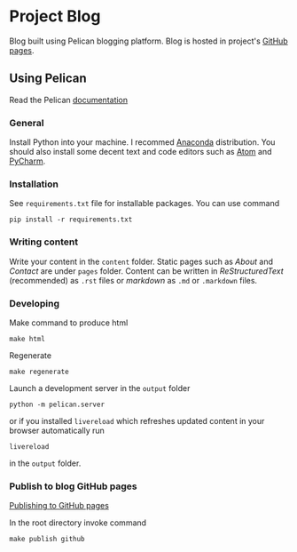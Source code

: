 # Project Blog
Blog built using Pelican blogging platform. Blog is hosted in project's [GitHub pages](https://jaantollander.github.io/SCI-C1000/).

## Using Pelican
Read the Pelican [documentation](http://docs.getpelican.com/)

### General
Install Python into your machine. I recommed [Anaconda](https://www.continuum.io/downloads) distribution. You should also install some decent text and code editors such as [Atom](https://atom.io/) and [PyCharm](https://www.jetbrains.com/pycharm/).

### Installation
See `requirements.txt` file for installable packages. You can use command 

```
pip install -r requirements.txt
```


### Writing content
Write your content in the `content` folder. Static pages such as *About* and *Contact* are under `pages` folder. Content can be written in *ReStructuredText* (recommended) as  `.rst` files or *markdown* as `.md` or `.markdown` files.

### Developing
Make command to produce html

```
make html
```

Regenerate

```
make regenerate
```

Launch a development server in the `output` folder

```
python -m pelican.server
```

or if you installed `livereload` which refreshes updated content in your browser automatically run

```
livereload
```

in the `output` folder.

### Publish to blog GitHub pages
[Publishing to GitHub pages](http://docs.getpelican.com/en/3.6.3/tips.html?highlight=github#publishing-to-github)

In the root directory invoke command

```
make publish github
```
